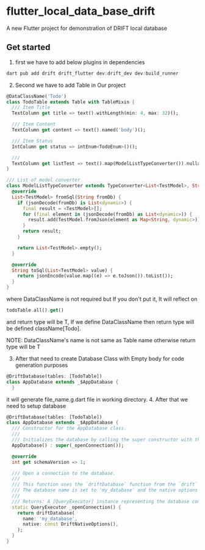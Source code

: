 # flutter_local_data_base_drift

A new Flutter project for demonstration of DRIFT local database

## Get started

1. first we have to add below plugins in dependencies 

```dart
dart pub add drift drift_flutter dev:drift_dev dev:build_runner
```

2. Second we have to add Table in Our project

```dart
@DataClassName('Todo')
class TodoTable extends Table with TableMixin {
  /// Item Title
  TextColumn get title => text().withLength(min: 4, max: 32)();

  /// Item Content
  TextColumn get content => text().named('body')();

  /// Item Status
  IntColumn get status => intEnum<TodoEnum>()();

  ///
  TextColumn get listTest => text().map(ModelListTypeConverter()).nullable()();
}

/// List of model converter
class ModelListTypeConverter extends TypeConverter<List<TestModel>, String> {
  @override
  List<TestModel> fromSql(String fromDb) {
    if (jsonDecode(fromDb) is List<dynamic>) {
      final result = <TestModel>[];
      for (final element in (jsonDecode(fromDb) as List<dynamic>)) {
        result.add(TestModel.fromJson(element as Map<String, dynamic>));
      }
      return result;
    }

    return List<TestModel>.empty();
  }

  @override
  String toSql(List<TestModel> value) {
    return jsonEncode(value.map((e) => e.toJson()).toList());
  }
}
```

where DataClassName is not required but If you don't put it, It will reflect on 
```dart
todoTable.all().get()
```
and return type will be T, If we define DataClassName then return type will be defined className[Todo].

NOTE: DataClassName's name is not same as Table name otherwise return type will be T

3. After that need to create Database Class with Empty body for code generation purposes
```dart
@DriftDatabase(tables: [TodoTable])
class AppDatabase extends _$AppDatabase {
  } 
```

it will generate file_name.g.dart file in working directory.
4. After that we need to setup database
```dart
@DriftDatabase(tables: [TodoTable])
class AppDatabase extends _$AppDatabase {
  /// Constructor for the AppDatabase class.
  ///
  /// Initializes the database by calling the super constructor with the result of [_openConnection()].
  AppDatabase() : super(_openConnection());

  @override
  int get schemaVersion => 1;

  /// Open a connection to the database.
  ///
  /// This function uses the `driftDatabase` function from the `drift` package to create a connection to the database.
  /// The database name is set to 'my_database' and the native options are provided using `DriftNativeOptions()`.
  ///
  /// Returns: A [QueryExecutor] instance representing the database connection.
  static QueryExecutor _openConnection() {
    return driftDatabase(
      name: 'my_database',
      native: const DriftNativeOptions(),
    );
  }
} 
```

